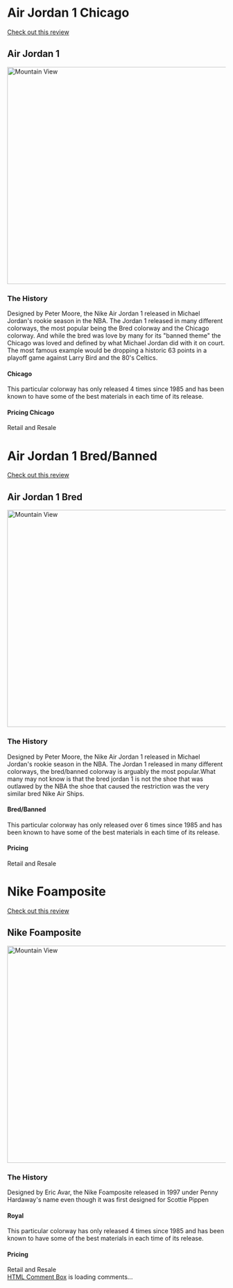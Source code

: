 <!--The page should be index.html not index.md. this is why some of your coding is showing on your site. Also you need to turn your site into a website.-->
<!DOCTYPE html>
<html>
<head>
	<title>Nike Air Jordan Chicago 1</title>
</head>
<!--I don't see a cascading stytle sheet associated with your page. this is why your images are so large and you don't have control over the placement of your content.--> 
<body>

<h1>Air Jordan 1 Chicago</h1>
<p><a href="https://www.youtube.com/watch?v=W_NbiIZAmRw">Check out this review</a>
</p>

<h2>Air Jordan 1</h2>
<p><img src=https://i.ytimg.com/vi/L68dinkqwX4/maxresdefault.jpg alt="Mountain View" style="width:700px;height:500px;">
<!--Missing closing paragraph tag-->
</body>
<!--body tag applied to early, this tag closes before you end the page-->

<h3>The History</h3>
<p>Designed by Peter Moore, the Nike Air Jordan 1 released in Michael Jordan's rookie season in the NBA. The Jordan 1 released in many different colorways, the most popular being the Bred colorway and the Chicago colorway. And while the bred was love by many for its "banned theme" the Chicago was loved and defined by what Michael Jordan did with it on court. The most famous example would be dropping a historic 63 points in a playoff game against Larry Bird and the 80's Celtics.</p>

<h4>Chicago</h4>
This particular colorway has only released 4 times since 1985 and has been known to have some of the best materials in each time of its release.

<h4>Pricing Chicago</h4>
Retail and Resale
<!--line 24, 27, 43, 46, 66, 69 just floating in the air. No tags. You are missing closing tags on your videos-->
<h1>Air Jordan 1 Bred/Banned</h1>
<p><a href="https://www.youtube.com/watch?v=TAtpQjcZux8">Check out this review</a>
</p>

<h2>Air Jordan 1 Bred</h2>
<p><img src=http://sneakhunt.me/media/wysiwyg/Air_Jordan_1_Bred.jpg alt="Mountain View" style="width:700px;height:500px;">

</body>
<!-- Delete upper body tag-->

<h3>The History</h3>
<p>Designed by Peter Moore, the Nike Air Jordan 1 released in Michael Jordan's rookie season in the NBA. The Jordan 1 released in many different colorways, the bred/banned colorway is arguably the most popular.What many may not know is that the bred jordan 1 is not the shoe that was outlawed by the NBA the shoe that caused the restriction was the very similar bred Nike Air Ships. </p>

<h4>Bred/Banned</h4>
This particular colorway has only released over 6 times since 1985 and has been known to have some of the best materials in each time of its release.

<h4>Pricing</h4>
Retail and Resale





<h1>Nike Foamposite</h1>
<p><a href="https://www.youtube.com/watch?v=W_NbiIZAmRw">Check out this review</a>
</p>

<h2>Nike Foamposite</h2>
<p><img src=http://sneakerbardetroit.com/wp-content/uploads/2016/10/nike-foamposite-one-xx-dark-neon-royal-3.jpg alt="Mountain View" style="width:700px;height:500px;">

</body>


<h3>The History</h3>
<p>Designed by Eric Avar, the Nike Foamposite released in 1997 under Penny Hardaway's name even though it was first designed for Scottie Pippen</p>

<h4>Royal</h4>
This particular colorway has only released 4 times since 1985 and has been known to have some of the best materials in each time of its release.

<h4>Pricing</h4>
Retail and Resale

<!-- begin wwww.htmlcommentbox.com -->
 <div id="HCB_comment_box"><a href="http://www.htmlcommentbox.com">HTML Comment Box</a> is loading comments...</div>
 <link rel="stylesheet" type="text/css" href="//www.htmlcommentbox.com/static/skins/bootstrap/twitter-bootstrap.css?v=0" />
 <script type="text/javascript" id="hcb"> /*<!--*/ if(!window.hcb_user){hcb_user={};} (function(){var s=document.createElement("script"), l=hcb_user.PAGE || (""+window.location).replace(/'/g,"%27"), h="//www.htmlcommentbox.com";s.setAttribute("type","text/javascript");s.setAttribute("src", h+"/jread?page="+encodeURIComponent(l).replace("+","%2B")+"&mod=%241%24wq1rdBcg%24HH4WlUTC4CWhcQEY4j3ty%2F"+"&opts=16862&num=10&ts=1493431042099");if (typeof s!="undefined") document.getElementsByTagName("head")[0].appendChild(s);})(); /*-->*/ </script>
<!-- end www.htmlcommentbox.com -->


</body>
</html>
